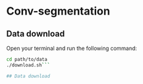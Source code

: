 # Conv-segmentation

## Data download
Open your terminal and run the following command: 
```bash
cd path/to/data
./download.sh```

## Data download
